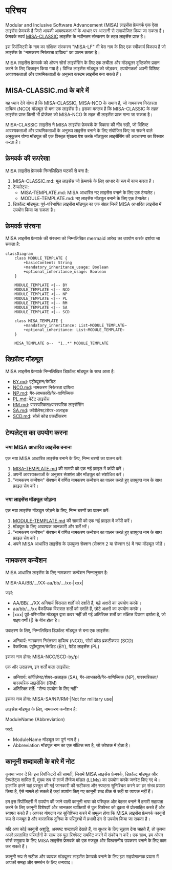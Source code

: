 # परिचय
Modular and Inclusive Software Advancement (MISA) लाइसेंस फ्रेमवर्क एक ऐसा लाइसेंस फ्रेमवर्क है जिसे आपकी आवश्यकताओं के आधार पर आसानी से समायोजित किया जा सकता है। फ्रेमवर्क स्वयं [MISA-CLASSIC](/MISA-CLASSIC.md) लाइसेंस के नवीनतम संस्करण के तहत लाइसेंस प्राप्त है।

इस रिपॉजिटरी के नाम का संक्षिप्त संस्करण "MISA-LF" भी बेस नाम के लिए एक स्वीकार्य विकल्प है जो लाइसेंस के "नामकरण निरंतरता दायित्व" का पालन करता है।

MISA लाइसेंस फ्रेमवर्क को ओपन सोर्स लाइसेंसिंग के लिए एक लचीला और मॉड्यूलर दृष्टिकोण प्रदान करने के लिए डिज़ाइन किया गया है। विभिन्न लाइसेंस मॉड्यूल को जोड़कर, उपयोगकर्ता अपनी विशिष्ट आवश्यकताओं और प्राथमिकताओं के अनुरूप कस्टम लाइसेंस बना सकते हैं।

## MISA-CLASSIC.md के बारे में
यह ध्यान देने योग्य है कि MISA-CLASSIC, MISA-NCO के समान है, जो नामकरण निरंतरता दायित्व (NCO) मॉड्यूल से बना एक लाइसेंस है। इसका मतलब है कि MISA-CLASSIC के तहत लाइसेंस प्राप्त किसी भी प्रोजेक्ट को MISA-NCO के तहत भी लाइसेंस प्राप्त माना जा सकता है।

MISA-CLASSIC लाइसेंस ने MISA लाइसेंस फ्रेमवर्क के विकास की नींव रखी, जो विशिष्ट आवश्यकताओं और प्राथमिकताओं के अनुरूप लाइसेंस बनाने के लिए संयोजित किए जा सकने वाले अनुकूलन योग्य मॉड्यूल की एक विस्तृत श्रृंखला पेश करके मॉड्यूलर लाइसेंसिंग की अवधारणा का विस्तार करता है।

## फ्रेमवर्क की रूपरेखा
MISA लाइसेंस फ्रेमवर्क निम्नलिखित घटकों से बना है:

1. MISA-CLASSIC.md: मूल लाइसेंस जो फ्रेमवर्क के लिए आधार के रूप में काम करता है।
2. टेम्पलेट्स:
   - MISA-TEMPLATE.md: MISA आधारित नए लाइसेंस बनाने के लिए एक टेम्पलेट।
   - MODULE-TEMPLATE.md: नए लाइसेंस मॉड्यूल बनाने के लिए एक टेम्पलेट।
3. डिफ़ॉल्ट मॉड्यूल: पूर्व-परिभाषित लाइसेंस मॉड्यूल का एक संग्रह जिन्हें MISA आधारित लाइसेंस में उपयोग किया जा सकता है।

## फ्रेमवर्क संरचना
MISA लाइसेंस फ्रेमवर्क की संरचना को निम्नलिखित mermaid आरेख का उपयोग करके दर्शाया जा सकता है:

```mermaid
classDiagram
    class MODULE_TEMPLATE {
        +basicContent: String
        +mandatory_inheritance_usage: Boolean
        +optional_inheritance_usage: Boolean
    }
    
    MODULE_TEMPLATE <|-- BY
    MODULE_TEMPLATE <|-- NCO
    MODULE_TEMPLATE <|-- NP
    MODULE_TEMPLATE <|-- PL
    MODULE_TEMPLATE <|-- RM
    MODULE_TEMPLATE <|-- SA
    MODULE_TEMPLATE <|-- SCD
    
    class MISA_TEMPLATE {
        +mandatory_inheritance: List~MODULE_TEMPLATE~
        +optional_inheritance: List~MODULE_TEMPLATE~
    }
    
    MISA_TEMPLATE o--  "1..*" MODULE_TEMPLATE
```

## डिफ़ॉल्ट मॉड्यूल
MISA लाइसेंस फ्रेमवर्क निम्नलिखित डिफ़ॉल्ट मॉड्यूल के साथ आता है:

- [BY.md](/Default%20modules/BY.md): एट्रीब्यूशन/क्रेडिट
- [NCO.md](/Default%20modules/NCO.md): नामकरण निरंतरता दायित्व
- [NP.md](/Default%20modules/NP.md): गैर-लाभकारी/गैर-वाणिज्यिक
- [PL.md](/Default%20modules/PL.md): पेटेंट लाइसेंस
- [RM.md](/Default%20modules/RM.md): पारस्परिकता/पारस्परिक लाइसेंसिंग
- [SA.md](/Default%20modules/SA.md): कॉपीलेफ्ट/शेयर-अलाइक
- [SCD.md](/Default%20modules/SCD.md): सोर्स कोड प्रकटीकरण

## टेम्पलेट्स का उपयोग करना
### नया MISA आधारित लाइसेंस बनाना
एक नया MISA आधारित लाइसेंस बनाने के लिए, निम्न चरणों का पालन करें:

1. [MISA-TEMPLATE.md](/Templates/MISA-TEMPLATE.md) की सामग्री को एक नई फ़ाइल में कॉपी करें।
2. अपनी आवश्यकताओं के अनुसार सेक्शंस और मॉड्यूल को संशोधित करें।
3. "नामकरण कन्वेंशन" सेक्शन में वर्णित नामकरण कन्वेंशन का पालन करते हुए उपयुक्त नाम के साथ फ़ाइल सेव करें।

### नया लाइसेंस मॉड्यूल जोड़ना
एक नया लाइसेंस मॉड्यूल जोड़ने के लिए, निम्न चरणों का पालन करें:

1. [MODULE-TEMPLATE.md](/Templates/MODULE-TEMPLATE.md) की सामग्री को एक नई फ़ाइल में कॉपी करें।
2. मॉड्यूल के लिए आवश्यक जानकारी और शर्तें भरें।
3. "नामकरण कन्वेंशन" सेक्शन में वर्णित नामकरण कन्वेंशन का पालन करते हुए उपयुक्त नाम के साथ फ़ाइल सेव करें।
4. अपने MISA आधारित लाइसेंस के उपयुक्त सेक्शन (सेक्शन 2 या सेक्शन 5) में नया मॉड्यूल जोड़ें।

## नामकरण कन्वेंशन
MISA आधारित लाइसेंस के लिए नामकरण कन्वेंशन निम्नानुसार है:

MISA-AA/BB/.../XX-aa/bb/.../xx-|xxx|

जहां:
- AA/BB/.../XX अनिवार्य विरासत शर्तों को दर्शाते हैं, बड़े अक्षरों का उपयोग करके।
- aa/bb/.../xx वैकल्पिक विरासत शर्तों को दर्शाते हैं, छोटे अक्षरों का उपयोग करके।
- |xxx| पूर्व-परिभाषित मॉड्यूल द्वारा कवर नहीं की गई अतिरिक्त शर्तों का संक्षिप्त विवरण दर्शाता है, जो पाइप वर्णों (|) के बीच होता है।

उदाहरण के लिए, निम्नलिखित डिफ़ॉल्ट मॉड्यूल से बना एक लाइसेंस:
- अनिवार्य: नामकरण निरंतरता दायित्व (NCO), सोर्स कोड प्रकटीकरण (SCD)
- वैकल्पिक: एट्रीब्यूशन/क्रेडिट (BY), पेटेंट लाइसेंस (PL)

इसका नाम होगा: MISA-NCO/SCD-by/pl

एक और उदाहरण, इन शर्तों वाला लाइसेंस:
- अनिवार्य: कॉपीलेफ्ट/शेयर-अलाइक (SA), गैर-लाभकारी/गैर-वाणिज्यिक (NP), पारस्परिकता/पारस्परिक लाइसेंसिंग (RM)
- अतिरिक्त शर्तें: "सैन्य उपयोग के लिए नहीं"

इसका नाम होगा: MISA-SA/NP/RM-|Not for military use|

लाइसेंस मॉड्यूल के लिए, नामकरण कन्वेंशन है:

ModuleName (Abbreviation)

जहां:
- ModuleName मॉड्यूल का पूर्ण नाम है।
- Abbreviation मॉड्यूल नाम का एक संक्षिप्त रूप है, जो कोष्ठक में होता है।

## कानूनी शब्दावली के बारे में नोट

कृपया ध्यान दें कि इस रिपॉजिटरी की सामग्री, जिसमें MISA लाइसेंस फ्रेमवर्क, डिफ़ॉल्ट मॉड्यूल और टेम्पलेट्स शामिल हैं, मुख्य रूप से लार्ज लैंग्वेज मॉडल (LLMs) का उपयोग करके जनरेट किए गए थे। हालांकि हमने यहां प्रस्तुत की गई जानकारी की सटीकता और स्पष्टता सुनिश्चित करने का हर संभव प्रयास किया है, ऐसे मामले हो सकते हैं जहां उपयोग किए गए कानूनी शब्द ठीक से सही या व्यापक नहीं हैं।

हम इस रिपॉजिटरी में उपयोग की जाने वाली कानूनी भाषा को परिष्कृत और बेहतर बनाने में हमारी सहायता करने के लिए कानूनी विशेषज्ञों और जानकार व्यक्तियों से पुल रिक्वेस्ट को दृढ़ता से प्रोत्साहित करते हैं और स्वागत करते हैं। आपका योगदान यह सुनिश्चित करने में अमूल्य होगा कि MISA लाइसेंस फ्रेमवर्क कानूनी रूप से मजबूत है और वास्तविक दुनिया के परिदृश्यों में प्रभावी ढंग से उपयोग किया जा सकता है।

यदि आप कोई कानूनी अशुद्धि, अस्पष्ट शब्दावली देखते हैं, या सुधार के लिए सुझाव देना चाहते हैं, तो कृपया अपने प्रस्तावित परिवर्तनों के साथ एक पुल रिक्वेस्ट सबमिट करने में संकोच न करें। एक साथ, हम ओपन सोर्स समुदाय के लिए MISA लाइसेंस फ्रेमवर्क को एक मजबूत और विश्वसनीय उपकरण बनाने के लिए काम कर सकते हैं।

कानूनी रूप से सटीक और व्यापक मॉड्यूलर लाइसेंस फ्रेमवर्क बनाने के लिए इस सहयोगात्मक प्रयास में आपकी समझ और समर्थन के लिए धन्यवाद।